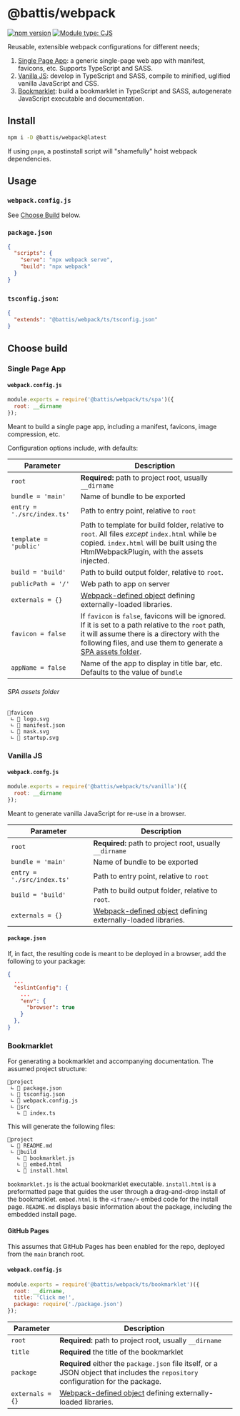 # @battis/webpack

[![npm version](https://badge.fury.io/js/@battis%2Fwebpack.svg)](https://badge.fury.io/js/@battis%2Fwebpack)
[![Module type: CJS](https://img.shields.io/badge/module%20type-cjs-brightgreen)](https://nodejs.org/api/modules.html#modules-commonjs-modules)

Reusable, extensible webpack configurations for different needs;

1. [Single Page App](#single-page-app): a generic single-page web app with manifest, favicons, etc. Supports TypeScript and SASS.
2. [Vanilla JS](#vanilla-js): develop in TypeScript and SASS, compile to minified, uglified vanilla JavaScript and CSS.
3. [Bookmarklet](#bookmarklet): build a bookmarklet in TypeScript and SASS, autogenerate JavaScript executable and documentation.

## Install

```bash
npm i -D @battis/webpack@latest
```

If using `pnpm`, a postinstall script will "shamefully" hoist webpack dependencies.

## Usage

### `webpack.config.js`

See [Choose Build](#choose-build) below.

### `package.json`

```json
{
  "scripts": {
    "serve": "npx webpack serve",
    "build": "npx webpack"
  }
}
```

### `tsconfig.json`:

```json
{
  "extends": "@battis/webpack/ts/tsconfig.json"
}
```

## Choose build

### Single Page App

#### `webpack.config.js`

```js
module.exports = require('@battis/webpack/ts/spa')({
  root: __dirname
});
```

Meant to build a single page app, including a manifest, favicons, image compression, etc.

Configuration options include, with defaults:

| Parameter                  | Description                                                                                                                                                                                                                              |
| -------------------------- | ---------------------------------------------------------------------------------------------------------------------------------------------------------------------------------------------------------------------------------------- |
| `root`                     | **Required:** path to project root, usually `__dirname`                                                                                                                                                                                  |
| `bundle = 'main'`          | Name of bundle to be exported                                                                                                                                                                                                            |
| `entry = './src/index.ts'` | Path to entry point, relative to `root`                                                                                                                                                                                                  |
| `template = 'public'`      | Path to template for build folder, relative to `root`. All files _except_ `index.html` while be copied. `index.html` will be built using the HtmlWebpackPlugin, with the assets injected.                                                |
| `build = 'build'`          | Path to build output folder, relative to `root`.                                                                                                                                                                                         |
| `publicPath = '/'`         | Web path to app on server                                                                                                                                                                                                                |
| `externals = {}`           | [Webpack-defined object](https://webpack.js.org/configuration/externals/) defining externally-loaded libraries.                                                                                                                          |
| `favicon = false`          | If `favicon` is `false`, favicons will be ignored. If it is set to a path relative to the `root` path, it will assume there is a directory with the following files, and use them to generate a [SPA assets folder](#spa-assets-folder). |
| `appName = false`          | Name of the app to display in title bar, etc. Defaults to the value of `bundle`                                                                                                                                                          |

###### SPA assets folder

```
📂favicon
 ∟ 📄 logo.svg
 ∟ 📄 manifest.json
 ∟ 📄 mask.svg
 ∟ 📄 startup.svg
```

### Vanilla JS

#### `webpack.confg.js`

```js
module.exports = require('@battis/webpack/ts/vanilla')({
  root: __dirname
});
```

Meant to generate vanilla JavaScript for re-use in a browser.

| Parameter                  | Description                                                                                                     |
| -------------------------- | --------------------------------------------------------------------------------------------------------------- |
| `root`                     | **Required:** path to project root, usually `__dirname`                                                         |
| `bundle = 'main'`          | Name of bundle to be exported                                                                                   |
| `entry = './src/index.ts'` | Path to entry point, relative to `root`                                                                         |
| `build = 'build'`          | Path to build output folder, relative to `root`.                                                                |
| `externals = {}`           | [Webpack-defined object](https://webpack.js.org/configuration/externals/) defining externally-loaded libraries. |

#### `package.json`

If, in fact, the resulting code is meant to be deployed in a browser, add the following to your package:

```json
{
  ...
  "eslintConfig": {
    ...
    "env": {
      "browser": true
    }
  },
}
```

### Bookmarklet

For generating a bookmarklet and accompanying documentation. The assumed project structure:

```
📂project
 ∟ 📄 package.json
 ∟ 📄 tsconfig.json
 ∟ 📄 webpack.config.js
 ∟ 📂src
   ∟ 📄 index.ts
```

This will generate the following files:

```
📂project
 ∟ 📄 README.md
 ∟ 📂build
   ∟ 📄 bookmarklet.js
   ∟ 📄 embed.html
   ∟ 📄 install.html
```

`bookmarklet.js` is the actual bookmarklet executable. `install.html` is a preformatted page that guides the user through a drag-and-drop install of the bookmarklet. `embed.html` is the `<iframe/>` embed code for the install page. `README.md` displays basic information about the package, including the embedded install page.

#### GitHub Pages

This assumes that GitHub Pages has been enabled for the repo, deployed from the `main` branch root.

#### `webpack.config.js`

```js
module.exports = require('@battis/webpack/ts/bookmarklet')({
  root: __dirname,
  title: 'Click me!',
  package: require('./package.json')
});
```

| Parameter        | Description                                                                                                                        |
| ---------------- | ---------------------------------------------------------------------------------------------------------------------------------- |
| `root`           | **Required:** path to project root, usually `__dirname`                                                                            |
| `title`          | **Required** the title of the bookmarklet                                                                                          |
| `package`        | **Required** either the `package.json` file itself, or a JSON object that includes the `repository` configuration for the package. |
| `externals = {}` | [Webpack-defined object](https://webpack.js.org/configuration/externals/) defining externally-loaded libraries.                    |
